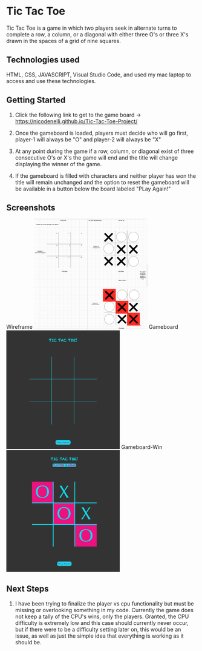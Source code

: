 # Tic Tac Toe
Tic Tac Toe is a game in which two players seek in alternate turns to complete a row, a column, or a diagonal with either three O's or three X's drawn in the spaces of a grid of nine squares.
## Technologies used
HTML, CSS, JAVASCRIPT, Visual Studio Code, and used my mac laptop to access and use these technologies.
## Getting Started
1) Click the following link to get to the game board -> https://nicodenelli.github.io/Tic-Tac-Toe-Project/

2) Once the gameboard is loaded, players must decide who will go first, player-1 will always be "O" and player-2 will always be "X"

3) At any point during the game if a row, column, or diagonal exist of three consecutive O's or X's the game will end and the title will change displaying the winner of the game. 

4) If the gameboard is filled with characters and neither player has won the title will remain unchanged and the option to reset the gameboard will be available in a button below the board labeled "PLay Again!"
## Screenshots
Wireframe
<img src="images/wireframe.png" alt="wireframe" style="display: inline-block; margin: 0 auto; max-width: 300px">
Gameboard
<img src="images/gameboard.png" alt="gameboard" style="display: inline-block; margin: 0 auto; max-width: 300px">
Gameboard-Win
<img src="images/gameboard-win.png" alt="gameboard-win" style="display: inline-block; margin: 0 auto; max-width: 300px">




## Next Steps

1) I have been trying to finalize the player vs cpu functionality but must be missing or overlooking something in my code. Currently the game does not keep a tally of the CPU's wins, only the players. Granted, the CPU difficulty is extremely low and this case should currently never occur, but if there were to be a difficulty setting later on, this would be an issue, as well as just the simple idea that everything is working as it should be.

